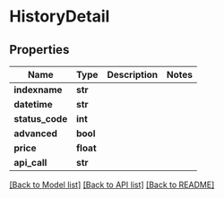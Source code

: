 # HistoryDetail


## Properties
Name | Type | Description | Notes
------------ | ------------- | ------------- | -------------
**indexname** | **str** |  | 
**datetime** | **str** |  | 
**status_code** | **int** |  | 
**advanced** | **bool** |  | 
**price** | **float** |  | 
**api_call** | **str** |  | 

[[Back to Model list]](../README.md#documentation-for-models) [[Back to API list]](../README.md#documentation-for-api-endpoints) [[Back to README]](../README.md)


